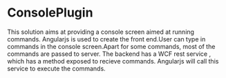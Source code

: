 # ConsolePlugin

This solution aims at providing a console screen aimed at running commands.
Angularjs is used to create the front end.User can type in commands in the console screen.Apart for some commands, most of the commands are passed to server. 
The backend has a WCF rest service , which has a method exposed to recieve commands.
Angularjs will call this service to execute the commands.
